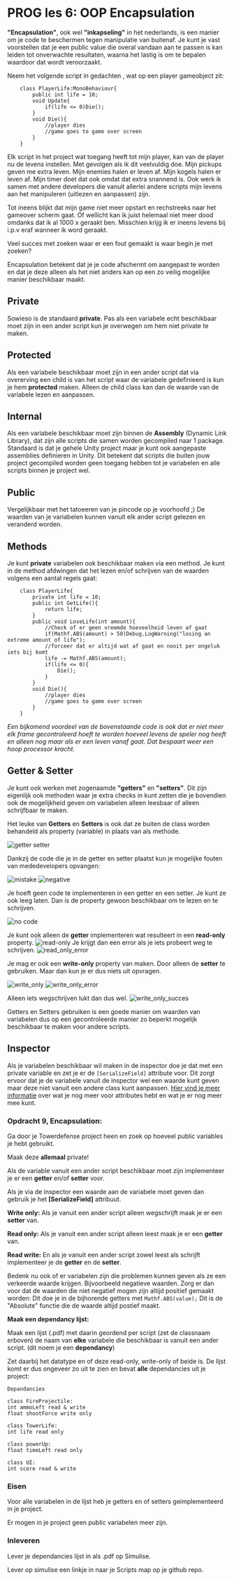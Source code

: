 # PROG les 6: OOP Encapsulation

**"Encapsulation"**, ook wel **"inkapseling"** in het nederlands, is een manier om je code te beschermen tegen manipulatie van buitenaf. Je kunt je vast voorstellen dat je een public value die overal vandaan aan te passen is kan leiden tot onverwachte resultaten, waarna het lastig is om te bepalen waardoor dat wordt veroorzaakt.

Neem het volgende script in gedachten , wat op een player gameobject zit:

```
    class PlayerLife:MonoBehaviour{
        public int life = 10;
        void Update{
            if(life <= 0)Die();
        }
        void Die(){
            //player dies
            //game goes to game over screen
        }
    }
```

Elk script in het project wat toegang heeft tot mijn player, kan van de player nu de levens instellen.
Met gevolgen als ik dit veelvuldig doe. Mijn pickups geven me extra leven. Mijn enemies halen er leven af. Mijn kogels halen er leven af. Mijn timer doet dat ook omdat dat extra snannend is. Ook werk ik samen met andere developers die vanuit allerlei andere scripts mijn levens aan het manipuleren (uitlezen en aanpassen) zijn.

Tot ineens blijkt dat mijn game niet meer opstart en rechstreeks naar het gameover scherm gaat. Of wellicht kan ik juist helemaal niet meer dood omdanks dat ik al 1000 x geraakt ben. Misschien krijg ik er ineens levens bij i.p.v eraf wanneer ik word geraakt.

Veel succes met zoeken waar er een fout gemaakt is waar begin je met zoeken?

Encapsulation betekent dat je je code afschermt om aangepast te worden en dat je deze alleen als het niet anders kan op een zo veilig mogelijke manier beschikbaar maakt.

## Private

Sowieso is de standaard **private**. Pas als een variabele echt beschikbaar moet zijn in een ander script kun je overwegen om hem niet private te maken.

## Protected

Als een variabele beschikbaar moet zijn in een ander script dat via overerving een child is van het script waar de variabele gedefinieerd is kun je hem **protected** maken. Alleen de child class kan dan de waarde van de variabele lezen en aanpassen.

## Internal

Als een variabele beschikbaar moet zijn binnen de **Assembly** (Dynamic Link Library), dat zijn alle scripts die samen worden gecompiled naar 1 package. Standaard is dat je gehele Unity project maar je kunt ook aangepaste assemblies definieren in Unity. Dit betekent dat scripts die buiten jouw project gecompiled worden geen toegang hebben tot je variabelen en alle scripts binnen je project wel.

## Public

Vergelijkbaar met het tatoeeren van je pincode op je voorhoofd ;) De waarden van je variabelen kunnen vanuit elk ander script gelezen en veranderd worden.

## Methods

Je kunt **private** variabelen ook beschikbaar maken via een method. Je kunt in de method afdwingen dat het lezen en/of schrijven van de waarden volgens een aantal regels gaat:

```
    class PlayerLife{
        private int life = 10;
        public int GetLife(){
            return life;
        }
        public void LoseLife(int amount){
            //Check of er geen vreemde hoeveelheid leven af gaat
            if(Mathf.ABS(amount) > 50)Debug.LogWarning("losing an extreme amount of life");
            //forceer dat er altijd wat af gaat en nooit per ongeluk iets bij komt
            life -= Mathf.ABS(amount);
            if(life <= 0){
                Die();
            }
        }
        void Die(){
            //player dies
            //game goes to game over screen
        }
    }
```

_Een bijkomend voordeel van de bovenstaande code is ook dat er niet meer elk frame gecontroleerd hoeft te worden hoeveel levens de speler nog heeft en alleen nog maar als er een leven vanaf gaat. Dat bespaart weer een hoop processor kracht._

## Getter & Setter

Je kunt ook werken met zogenaamde **"getters"** en **"setters"**. Dit zijn eigenlijk ook methoden waar je extra checks in kunt zetten die je bovendien ook de mogelijkheid geven om variabelen alleen leesbaar of alleen schrijfbaar te maken.

Het leuke van **Getters** en **Setters** is ook dat ze buiten de class worden behandeld als property (variable) in plaats van als methode.

![getter setter](../src/07_01_getter_setter.png)

Dankzij de code die je in de getter en setter plaatst kun je mogelijke fouten van mededevelopers opvangen:

![mistake](../src/07_02_max_lives.png)
![negative](../src/07_03_neg_lives.png)

Je hoeft geen code te implementeren in een getter en een setter. Je kunt ze ook leeg laten. Dan is de property gewoon beschikbaar om te lezen en te schrijven.

![no code](../src/07_04_getter_setter_no_code.png)

Je kunt ook alleen de **getter** implementeren wat resulteert in een **read-only** property.
![read-only](../src/07_05_readonly.png)
Je krijgt dan een error als je iets probeert weg te schrijven.
![read_only_error](../src/07_07_readonly_error.png)

Je mag er ook een **write-only** property van maken. Door alleen de **setter** te gebruiken. Maar dan kun je er dus niets uit opvragen.

![write_only](../src/07_06_writeonly.png)
![write_only_error](../src/07_08_writeonly_error.png)

Alleen iets wegschrijven lukt dan dus wel.
![write_only_succes](../src/07_09_writeonly_succes.png)

Getters en Setters gebruiken is een goede manier om waarden van variabelen dus op een gecontroleerde manier zo beperkt mogelijk beschikbaar te maken voor andere scripts.

## Inspector

Als je variabelen beschikbaar wil maken in de inspector doe je dat met een private variable en zet je er de `[SerializeField]` attribute voor. Dit zorgt ervoor dat je de variabele vanuit de inspector wel een waarde kunt geven maar deze niet vanuit een andere class kunt aanpassen. [Hier vind je meer informatie](https://www.renz.is/useful-unity-attributes-for-better-inspector-experience/) over wat je nog meer voor attributes hebt en wat je er nog meer mee kunt.

### Opdracht 9, Encapsulation:

Ga door je Towerdefense project heen en zoek op hoeveel public variables je hebt gebruikt.

Maak deze **allemaal** private!

Als de variable vanuit een ander script beschikbaar moet zijn implementeer je er een **getter** en/of **setter** voor.

Als je via de inspector een waarde aan de variabele moet geven dan gebruik je het **[SerializeField]** attribuut.

**Write only:**
Als je vanuit een ander script alleen wegschrijft maak je er een **setter** van.

**Read only:**
Als je vanuit een ander script alleen leest maak je er een **getter** van.

**Read write:**
En als je vanuit een ander script zowel leest als schrijft implementeer je de **getter** en de **setter**.

Bedenk nu ook of er variabelen zijn die problemen kunnen geven als ze een verkeerde waarde krijgen. Bijvoorbeeld negatieve waarden. Zorg er dan voor dat de waarden die niet negatief mogen zijn altijd positief gemaakt worden: Dit doe je in de bijhorende getters met `Mathf.ABS(value);` Dit is de "Absolute" functie die de waarde altijd postief maakt.

**Maak een dependancy lijst:**

Maak een lijst (.pdf) met daarin geordend per script (zet de classnaam erboven) de naam van **elke** variabele die beschikbaar is vanuit een ander script. (dit noem je een **dependancy**)

Zet daarbij het datatype en of deze read-only, write-only of beide is. De lijst komt er dus ongeveer zo uit te zien en bevat **alle** dependancies uit je project:

```
Depandancies

class FireProjectile:
int ammoLeft read & write
float shootForce write only

class TowerLife:
int life read only

class powerUp:
float timeLeft read only

class UI:
int score read & write

```

### Eisen

Voor alle variabelen in de lijst heb je getters en of setters geimplementeerd in je project.

Er mogen in je project geen public variabelen meer zijn.

### Inleveren

Lever je dependancies lijst in als .pdf op Simulise.

Lever op simulise een linkje in naar je Scripts map op je github repo.
